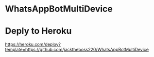 # WhatsAppBotMultiDevice


# Deply to Heroku

 https://heroku.com/deploy?template=https://github.com/jacktheboss220/WhatsAppBotMultiDevice

